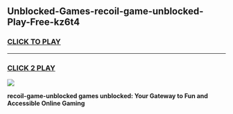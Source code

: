 
## Unblocked-Games-recoil-game-unblocked-Play-Free-kz6t4
<h3>
<a href="https://premium76.site?title=recoil-game-unblocked&ref=17A">CLICK TO PLAY</a></h3>
<hr>

<h3>
<a href="https://premium76.site?title=recoil-game-unblocked&ref=17A">CLICK 2 PLAY</a>
  
</h3>

<a href="https://premium76.site?title=recoil-game-unblocked&ref=17A"><img src="https://clearcache.store/games.png"></a>


**recoil-game-unblocked games unblocked: Your Gateway to Fun and Accessible Online Gaming**
